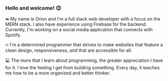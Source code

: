 ### Hello and welcome! 😊

➡ My name is Orion and I'm a full stack web developer with a focus on the MERN stack. I also have experience using Firebase for the backend. Currently, I'm working on a social media application that connects with Spotify. <br/>

🔥 I'm a determined programmer that strives to make websites that feature a clean design, responsiveness, and that are accessible for all.   <br/>

💻 The more that I learn about programming, the greater appreciation I have for it. I love the feeling I get from building something. Every day, it teaches me how to be a more organized and better thinker. 


<!--
**EnterOrion/EnterOrion** is a ✨ _special_ ✨ repository because its `README.md` (this file) appears on your GitHub profile.

Here are some ideas to get you started:

- 🔭 I’m currently working on ...
- 🌱 I’m currently learning ...
- 👯 I’m looking to collaborate on ...
- 🤔 I’m looking for help with ...
- 💬 Ask me about ...
- 📫 How to reach me: ...
- 😄 Pronouns: ...
- ⚡ Fun fact: ...
-->
